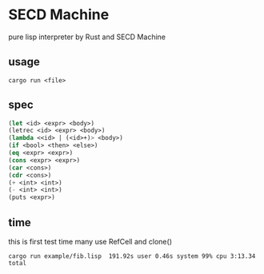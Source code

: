 # SECD Machine
pure lisp interpreter by Rust and SECD Machine

## usage
```
cargo run <file>
```

## spec
```lisp
(let <id> <expr> <body>)
(letrec <id> <expr> <body>)
(lambda <<id> | (<id>+)> <body>)
(if <bool> <then> <else>)
(eq <expr> <expr>)
(cons <expr> <expr>)
(car <cons>)
(cdr <cons>)
(+ <int> <int>)
(- <int> <int>)
(puts <expr>)
```

## time
this is first test time
many use RefCell and clone()

```
cargo run example/fib.lisp  191.92s user 0.46s system 99% cpu 3:13.34 total
```

